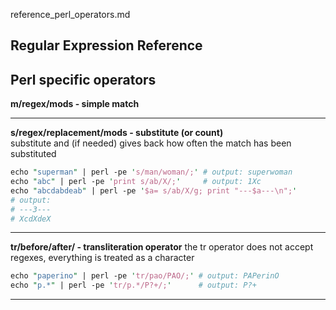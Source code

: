 reference_perl_operators.md

Regular Expression Reference
---

Perl specific operators
---

**m/regex/mods - simple match**</br>

---
**s/regex/replacement/mods	- substitute (or count)**</br>
substitute and (if needed) gives back how often the match has been substituted
```perl
echo "superman" | perl -pe 's/man/woman/;' # output: superwoman
echo "abc" | perl -pe 'print s/ab/X/;'     # output: 1Xc
echo "abcdabdeab" | perl -pe '$a= s/ab/X/g; print "---$a---\n";'
# output:
# ---3---
# XcdXdeX
```

---

**tr/before/after/ - transliteration operator**
the tr operator does not accept regexes, everything is treated as a character
```perl
echo "paperino" | perl -pe 'tr/pao/PAO/;' # output: PAPerinO
echo "p.*" | perl -pe 'tr/p.*/P?+/;'      # output: P?+
```

---

